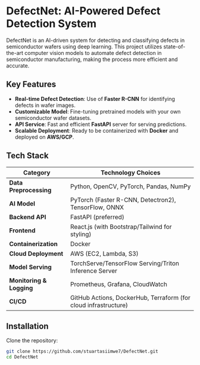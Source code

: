 # DefectNet: AI-Powered Defect Detection System

DefectNet is an AI-driven system for detecting and classifying defects in semiconductor wafers using deep learning. This project utilizes state-of-the-art computer vision models to automate defect detection in semiconductor manufacturing, making the process more efficient and accurate.

## Key Features
- **Real-time Defect Detection**: Use of **Faster R-CNN** for identifying defects in wafer images.
- **Customizable Model**: Fine-tuning pretrained models with your own semiconductor wafer datasets.
- **API Service**: Fast and efficient **FastAPI** server for serving predictions.
- **Scalable Deployment**: Ready to be containerized with **Docker** and deployed on **AWS/GCP**.

## Tech Stack

| **Category** | **Technology Choices** |
|-------------|-----------------------|
| **Data Preprocessing** | Python, OpenCV, PyTorch, Pandas, NumPy |
| **AI Model** | PyTorch (Faster R-CNN, Detectron2), TensorFlow, ONNX |
| **Backend API** | FastAPI (preferred) |
| **Frontend** | React.js (with Bootstrap/Tailwind for styling) |
| **Containerization** | Docker |
| **Cloud Deployment** | AWS (EC2, Lambda, S3) |
| **Model Serving** | TorchServe/TensorFlow Serving/Triton Inference Server |
| **Monitoring & Logging** | Prometheus, Grafana, CloudWatch |
| **CI/CD** | GitHub Actions, DockerHub, Terraform (for cloud infrastructure) |


## Installation

Clone the repository:

```bash
git clone https://github.com/stuartasiimwe7/DefectNet.git
cd DefectNet

